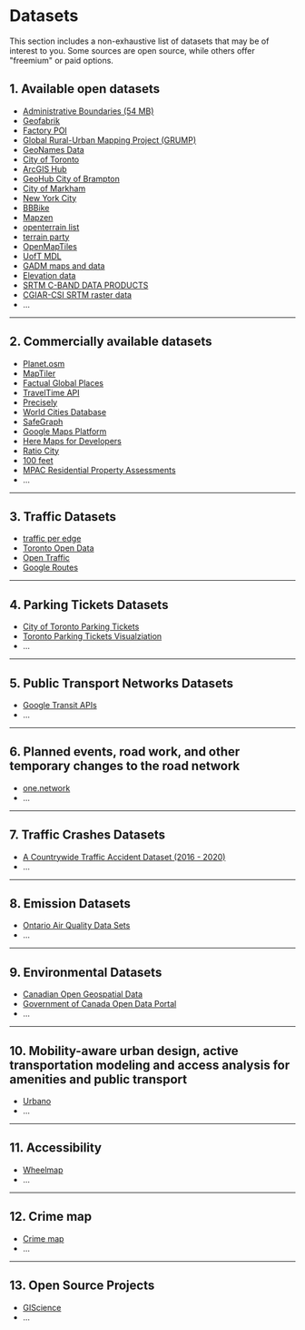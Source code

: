 # Datasets

This section includes a non-exhaustive list of datasets that may be of interest to you. Some sources are open source, while others offer "freemium" or paid options.


## 1. Available open datasets
* [Administrative Boundaries (54 MB)](https://github.com/SmartMobilityAlgorithms/book/blob/main/data/administrative_boundaries.zip?raw=true)
* [Geofabrik](https://download.geofabrik.de/index.html)
* [Factory POI](http://www.poi-factory.com/)
* [Global Rural-Urban Mapping Project (GRUMP)](https://sedac.ciesin.columbia.edu/data/set/grump-v1-settlement-points)
* [GeoNames Data](https://www.geonames.org/export/)
* [City of Toronto](https://www.toronto.ca/city-government/data-research-maps/open-data/)
* [ArcGIS Hub](https://www.esri.com/en-us/arcgis/products/arcgis-hub/overview)
* [GeoHub City of Brampton](https://geohub.brampton.ca/pages/data)
* [City of Markham](https://data-markham.opendata.arcgis.com/)
* [New York City](https://opendata.cityofnewyork.us/)
* [BBBike](https://extract.bbbike.org/)
* [Mapzen](https://github.com/tilezen/joerd/tree/master/docs)
* [openterrain list](https://github.com/openterrain/openterrain/wiki/Terrain-Data)
* [terrain party](https://terrain.party/)
* [OpenMapTiles](https://openmaptiles.org/)
* [UofT MDL](https://mdl.library.utoronto.ca/)
* [GADM maps and data](https://gadm.org/index.html)
* [Elevation data](https://www.opentopodata.org/)
* [SRTM C-BAND DATA PRODUCTS](https://www2.jpl.nasa.gov/srtm/cbanddataproducts.html)
* [CGIAR-CSI SRTM raster data](https://srtm.csi.cgiar.org/srtmdata/)
* ...

---

## 2. Commercially available datasets
* [Planet.osm](https://planet.openstreetmap.org/)
* [MapTiler](https://www.maptiler.com/)
* [Factual Global Places](https://www.factual.com/data-set/global-places/)
* [TravelTime API](https://docs.traveltime.com/api/overview/introduction)
* [Precisely](https://www.precisely.com/)
* [World Cities Database](https://www.worldcitiesdatabase.com )
* [SafeGraph](https://www.safegraph.com/)
* [Google Maps Platform](https://cloud.google.com/maps-platform/)
* [Here Maps for Developers](https://developer.here.com/products/here-sdk)
* [Ratio City](https://www.ratio.city/)
* [100 feet](https://www.beans.ai/index)
* [MPAC Residential Property Assessments](https://www.mpac.ca/)
* ...

---

## 3. Traffic Datasets
* [traffic per edge](https://github.com/Project-OSRM/osrm-backend/wiki/Traffic)
* [Toronto Open Data](https://www.toronto.ca/city-government/data-research-maps/open-data/)
* [Open Traffic](https://github.com/opentraffic)
* [Google Routes](https://cloud.google.com/maps-platform/routes)

---
## 4. Parking Tickets Datasets
* [City of Toronto Parking Tickets](https://ckan0.cf.opendata.inter.prod-toronto.ca/tr/dataset/parking-tickets)
* [Toronto Parking Tickets Visualziation](https://github.com/ian-whitestone/toronto-parking-tickets)
* ...

---
## 5. Public Transport Networks Datasets
* [Google Transit APIs](https://developers.google.com/transit)
* ...

---
## 6. Planned events, road work, and other temporary changes to the road network
* [one.network](https://us.one.network/)
* ...

---
## 7. Traffic Crashes Datasets
* [A Countrywide Traffic Accident Dataset (2016 - 2020)](https://www.kaggle.com/sobhanmoosavi/us-accidents)
* ...

---
## 8. Emission Datasets
* [Ontario Air Quality Data Sets](http://www.airqualityontario.com/science/data_sets.php)
* ...

---
## 9. Environmental Datasets
* [Canadian Open Geospatial Data](https://canadiangis.com/data.php)
* [Government of Canada Open Data Portal](https://open.canada.ca/data/en/dataset)
* ...

---
## 10. Mobility-aware urban design, active transportation modeling and access analysis for amenities and public transport
* [Urbano](https://www.urbano.io/)
* ...

---
## 11. Accessibility
* [Wheelmap](https://wheelmap.org/)
* ...

---
## 12. Crime map
* [Crime map](https://www.crimemapping.com/map/agency/91)
* ...

---
## 13. Open Source Projects
* [GIScience](https://github.com/GIScience)
* ...


